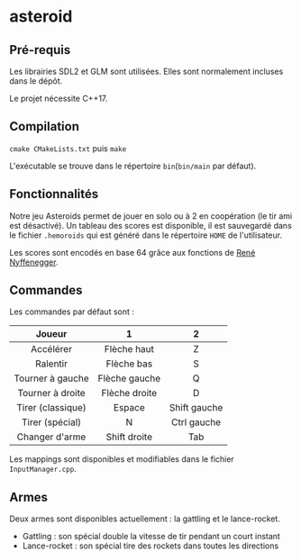 # asteroid

## Pré-requis

Les librairies SDL2 et GLM sont utilisées. Elles sont normalement incluses dans le dépôt.

Le projet nécessite C++17.

## Compilation
`cmake CMakeLists.txt`
puis
`make`

L'exécutable se trouve dans le répertoire `bin`(`bin/main` par défaut).

## Fonctionnalités

Notre jeu Asteroids permet de jouer en solo ou à 2 en coopération (le tir ami est désactivé).
Un tableau des scores est disponible, il est sauvegardé dans le fichier `.hemoroids` qui est généré dans le répertoire `HOME` de l'utilisateur.

Les scores sont encodés en base 64 grâce aux fonctions de [René Nyffenegger](https://github.com/ReneNyffenegger/cpp-base64).

## Commandes

Les commandes par défaut sont :

|Joueur|1|2|
|:--:|:-:|:-:|
|Accélérer|Flèche haut|Z|
|Ralentir|Flèche bas|S|
|Tourner à gauche|Flèche gauche|Q|
|Tourner à droite|Flèche droite|D|
|Tirer (classique)|Espace|Shift gauche|
|Tirer (spécial)|N|Ctrl gauche|
|Changer d'arme|Shift droite|Tab|

Les mappings sont disponibles et modifiables dans le fichier `InputManager.cpp`.

## Armes

Deux armes sont disponibles actuellement : la gattling et le lance-rocket.

* Gattling : son spécial double la vitesse de tir pendant un court instant
* Lance-rocket : son spécial tire des rockets dans toutes les directions



